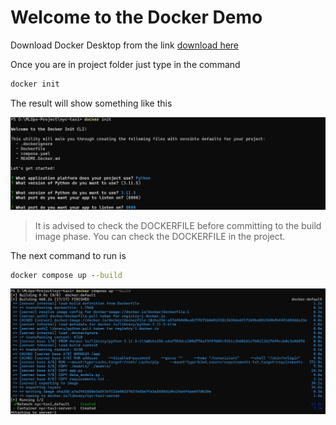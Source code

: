 # Welcome to the Docker Demo

Download Docker Desktop from the link [download here](https://www.docker.com/products/docker-desktop/)

Once you are in project folder just type in the command

```cmd
docker init
```

The result will show something like this

![alt text](screenshots/image.png)

> It is advised to check the DOCKERFILE before committing to the build image phase. You can check the DOCKERFILE in the project.

The next command to run is

```cmd
docker compose up --build
```

![alt text](screenshots/image1.png)
